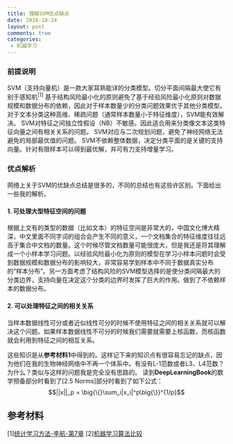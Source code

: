 ```yaml
---
title: 理解SVM优点缺点
date: 2016-10-24
layout: post
comments: true
categories:
 - 机器学习
---
```

### 前提说明
SVM（支持向量机）是一款大家耳熟能详的分类模型。切分平面间隔最大使它有别于感知机$^{[1]}$
基于结构风险最小化的原则避免了基于经验风险最小化原则对数据规模和数据分布的依赖，因此对于样本数量少的分类问题效果优于其他分类模型。对于文本分类这种高维、稀疏问题（通常样本数量小于特征维度），SVM能有效解决。
SVM对特征之间独立性假设（NB）不敏感。因此适合用来分类像文本这类特征向量之间有相关关系的问题。
SVM对应与二次规划问题，避免了神经网络无法避免的局部最优值的问题。
SVM不依赖整体数据，决定分类平面的是关键的支持向量。针对有限样本可以得到最优解，并可有力支持增量学习。

### 优点解析
网络上关于SVM的优缺点总结是很多的，不同的总结也有这些许区别。下面给出一些我的解析。
#### 1. 可处理大型特征空间的问题
根据上文有的类型的数据（比如文本）的特征空间是非常大的，中国文化博大精深，中文里面不同字词的组合会产生不同的意义，一个文档集合的特征维度往往远高于集合中文档的数量。这个时候尽管文档数量可能很庞大，但是我还是将其理解成一个小样本学习问题。以经验风险最小化为原则的模型在学习小样本问题时会受到数据规模和数据分布的影响较大，非常容易学到样本中不同于数据真实分布的“样本分布”。另一方面考虑了结构风险的SVM模型选择的是使分类间隔最大的分类边界，支持向量在决定这个分类的边界时发挥了巨大的作用。做到了不依赖样本的数据分布。
#### 2. 可以处理特征之间的相关关系 
当样本数据线性可分或者近似线性可分的时候不使用特征之间的相关关系就可以解决这个问题。如果样本数据线性不可分的时候我们需要就需要上核函数，而核函数就会利用到特征之间的相互关系。
 
 
这些知识是从**参考材料1**中得到的。这样记下来的知识点有很容易忘记的缺点，因为他们在我的生物神经网络中不再一个体系中。有没有L-1范数或者L3、L4范数？为什么？类似与这样的问题我是完全没有思路的。
读到**DeepLearningBook**的数学预备部分时看到了[2.5 Norms]部分时看到了如下公式：
$$||x||_p = \big{\{}\sum_i|x_i|^p\big{\}}^{1/p}$$

## 参考材料
[1][统计学习方法-李航-第7章](https://book.douban.com/subject/10590856/)
[2][机器学习算法比较](http://www.csuldw.com/2016/02/26/2016-02-26-choosing-a-machine-learning-classifier/)
 
